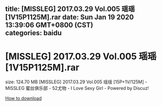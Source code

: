 
title: [MISSLEG] 2017.03.29 Vol.005 瑶瑶[1V15P1125M].rar
date: Sun Jan 19 2020 13:39:06 GMT+0800 (CST)    
categories: baidu
---

# [MISSLEG] 2017.03.29 Vol.005 瑶瑶[1V15P1125M].rar
size: 124.70 MB
 [MISSLEG] 2017.03.29 Vol.005 瑶瑶 [15P+1V/125M] - MISSLEG 蜜丝俱乐部 - 52尤物 - I Love Sexy Girl - Powered by Discuz!
 

[How to download](https://bpcam.bemobtrk.com/go/2ceec3aa-1ca2-46d6-b9ff-aaa5c184517c?jno=37)